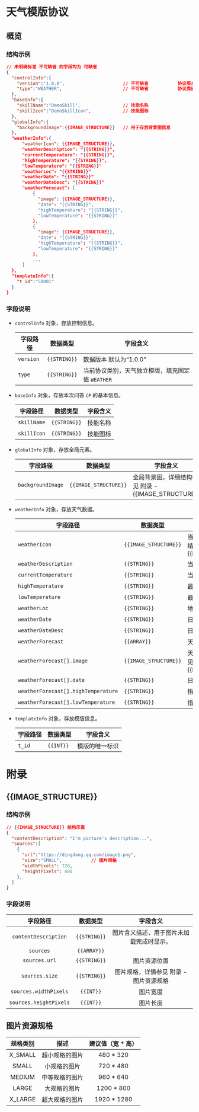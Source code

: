 # 天气模版协议

## 概览

### 结构示例

```json
// 未明确标准 不可缺省 的字段均为 可缺省
{
  "controlInfo":{
    "version":"1.0.0",                  	// 不可缺省           协议版本信息
    "type":"WEATHER",                   	// 不可缺省           协议类别，天气独立模版
  },
  "baseInfo":{
    "skillName":"DemoSkill",            	// 技能名称
    "skillIcon":"DemoSkillIcon",        	// 技能图标
  },
  "globalInfo":{
    "backgroundImage":{{IMAGE_STRUCTURE}}   // 用于存放背景图信息
  },
  "weatherInfo":{
      "weatherIcon": {{IMAGE_STRUCTURE}},
      "weatherDescription": "{{STRING}}",
      "currentTemperature": "{{STRING}}",
      "highTemperature": "{{STRING}}",
      "lowTemperature": "{{STRING}}"
      "weatherLoc": "{{STRING}}"
      "weatherDate": "{{STRING}}"
      "weatherDateDesc": "{{STRING}}"
      "weatherForecast": [
          {
            "image": {{IMAGE_STRUCTURE}},
            "date": "{{STRING}}",
            "highTemperature": "{{STRING}}",
            "lowTemperature": "{{STRING}}"
          },
          {
            "image": {{IMAGE_STRUCTURE}},
            "date": "{{STRING}}",
            "highTemperature": "{{STRING}}",
            "lowTemperature": "{{STRING}}"
          },
          ...
      ]
  },
  "templateInfo":{
    "t_id":"50001"
  }
}
```

### 字段说明

- `controlInfo` 对象，存放控制信息。

  | 字段路径      | 数据类型         | 字段含义                          |
  | --------- | ------------ | ----------------------------- |
  | `version` | `{{STRING}}` | 数据版本 默认为“1.0.0”               |
  | `type`    | `{{STRING}}` | 当前协议类别，天气独立模版，填充固定值 `WEATHER` |
  
- `baseInfo` 对象，存放本次问答 `CP` 的基本信息。

  | 字段路径        | 数据类型         | 字段含义 |
  | ----------- | ------------ | ---- |
  | `skillName` | `{{STRING}}` | 技能名称 |
  | `skillIcon` | `{{STRING}}` | 技能图标 |
  
- `globalInfo` 对象，存放全局元素。

  | 字段路径              | 数据类型                  | 字段含义                                  |
  | ----------------- | --------------------- | ------------------------------------- |
  | `backgroundImage` | `{{IMAGE_STRUCTURE}}` | 全局背景图，详细结构参见 附录 - {{IMAGE_STRUCTURE}} |
  
- `weatherInfo` 对象，存放天气数据。

  | 字段路径                              | 数据类型                  | 字段含义                                     |
  | --------------------------------- | --------------------- | ---------------------------------------- |
  | `weatherIcon`              | `{{IMAGE_STRUCTURE}}` | 当天的天气图标， 详细结构参见 附录 - {{IMAGE_STRUCTURE}} |
  | `weatherDescription`       | `{{STRING}}`          | 当天的天气描述                                  |
  | `currentTemperature`              | `{{STRING}}`          | 当前温度                                     |
  | `highTemperature`                 | `{{STRING}}`          | 最高温度                                     |
  | `lowTemperature`                  | `{{STRING}}`          | 最低温度                                     |
  | `weatherLoc`                      | `{{STRING}}`          | 地区信息                                     |
  | `weatherDate`                     | `{{STRING}}`          | 日期信息                                     |
  | `weatherDateDesc`                  | `{{STRING}}`          | 日期描述                                     |
  | `weatherForecast`                 | `{{ARRAY}}`           | 天气预报                                     |
  | `weatherForecast[].image`           | `{{IMAGE_STRUCTURE}}` | 天气图标， 详细结构参见 附录 - {{IMAGE_STRUCTURE}}    |
  | `weatherForecast[].date`            | `{{STRING}}`          | 日期信息                                     |
  | `weatherForecast[].highTemperature` | `{{STRING}}`          | 指定日期的最高温度                                |
  | `weatherForecast[].lowTemperature`  | `{{STRING}}`          | 指定日期的最低温度                                |
  
- `templateInfo` 对象，存放模版信息。

  | 字段路径   | 数据类型      | 字段含义    |
  | ------ | --------- | ------- |
  | `t_id` | `{{INT}}` | 模版的唯一标识 |

#  附录

## {{IMAGE_STRUCTURE}}

### 结构示例

```json
// {{IMAGE_STRUCTURE}} 结构示意
{                                           
  "contentDescription": "I'm picture's description...",
  "sources":[
    {
      "url":"https://dingdang.qq.com/image1.png",
      "size":"SMALL",           // 图片规格
      "widthPixels": 720,
      "heightPixels": 480
    },
  ]
}
```

### 字段说明

|          字段路径          |     数据类型     |         字段含义          |
| :--------------------: | :----------: | :-------------------: |
|  `contentDescription`  | `{{STRING}}` | 图片含义描述，用于图片未加载完成时显示。  |
|       `sources`        | `{{ARRAY}}`  |                       |
|     `sources.url`      | `{{STRING}}` |        图片资源位置         |
|     `sources.size`     | `{{STRING}}` | 图片规格，详情参见 附录 - 图片资源规格 |
| `sources.widthPixels`  |  `{{INT}}`   |         图片宽度          |
| `sources.heightPixels` |  `{{INT}}`   |         图片长度          |

## 图片资源规格

|  规格类别   |   描述    | 建议值（宽 * 高）  |
| :-----: | :-----: | :---------: |
| X_SMALL | 超小规格的图片 |  480 * 320  |
|  SMALL  | 小规格的图片  |  720 * 480  |
| MEDIUM  | 中等规格的图片 |  960 * 640  |
|  LARGE  | 大规格的图片  | 1200 * 800  |
| X_LARGE | 超大规格的图片 | 1920 * 1280 |
